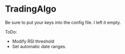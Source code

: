 # TradingAlgo

Be sure to put your keys into the config file.  I left it empty.

ToDo:
- Modify RSI threshold
- Set automatic date ranges.
